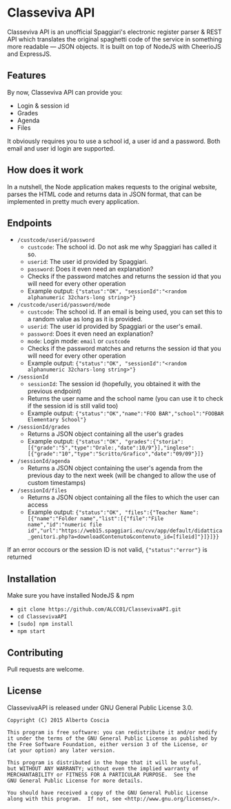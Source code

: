 # Classeviva API
Classeviva API is an unofficial Spaggiari's electronic register parser & REST API which translates the original spaghetti code of the service in something more readable — JSON objects. It is built on top of NodeJS with CheerioJS and ExpressJS.
## Features
By now, Classeviva API can provide you:
 * Login & session id
 * Grades
 * Agenda
 * Files

It obviously requires you to use a school id, a user id and a password. Both email and user id login are supported.
## How does it work
In a nutshell, the Node application makes requests to the original website, parses the HTML code and returns data in JSON format, that can be implemented in pretty much every application.
## Endpoints
 * `/custcode/userid/password`
    * `custcode`: The school id. Do not ask me why Spaggiari has called it so.
    * `userid`: The user id provided by Spaggiari.
    * `password`: Does it even need an explanation?
    * Checks if the password matches and returns the session id that you will need for every other operation
    * Example output: `{"status":"OK", "sessionId":"<random alphanumeric 32chars-long string>"}`
 * `/custcode/userid/password/mode`
     * `custcode`: The school id. If an email is being used, you can set this to a random value as long as it is provided.
     * `userid`: The user id provided by Spaggiari or the user's email.
     * `password`: Does it even need an explanation?
     * `mode`: Login mode: `email` or `custcode`
     * Checks if the password matches and returns the session id that you will need for every other operation
     * Example output: `{"status":"OK", "sessionId":"<random alphanumeric 32chars-long string>"}`
 * `/sessionId`
    *  `sessionId`: The session id (hopefully, you obtained it with the previous endpoint)
    *  Returns the user name and the school name (you can use it to check if the session id is still valid too)
    *  Example output: `{"status":"OK","name":"FOO BAR","school":"FOOBAR Elementary School"}`
 * `/sessionId/grades`
    * Returns a JSON object containing all the user's grades
    * Example output: `{"status":"OK", "grades":{"storia":[{"grade":"5","type":"Orale:,"date":10/9"}],"inglese":[{"grade":"10","type":"Scritto/Grafico","date":"09/09"}]}`
 * `/sessionId/agenda`
    * Returns a JSON object containing the user's agenda from the previous day to the next week (will be changed to allow the use of custom timestamps)
 * `/sessionId/files`
    * Returns a JSON object containing all the files to which the user can access
    * Example output: `{"status":"OK", "files":{"Teacher Name":[{"name":"Folder name","list":[{"file":"File name","id":"numeric file id","url":"https://web15.spaggiari.eu/cvv/app/default/didattica_genitori.php?a=downloadContenuto&contenuto_id=[fileid]"}]}]}}`

If an error occours or the session ID is not valid, `{"status":"error"}` is returned
## Installation
Make sure you have installed NodeJS & npm
 * `git clone https://github.com/ALCC01/ClassevivaAPI.git`
 * `cd ClassevivaAPI`
 * `[sudo] npm install`
 * `npm start`

## Contributing
Pull requests are welcome.
## License
ClassevivaAPI is released under GNU General Public License 3.0.

    Copyright (C) 2015 Alberto Coscia

    This program is free software: you can redistribute it and/or modify
    it under the terms of the GNU General Public License as published by
    the Free Software Foundation, either version 3 of the License, or
    (at your option) any later version.

    This program is distributed in the hope that it will be useful,
    but WITHOUT ANY WARRANTY; without even the implied warranty of
    MERCHANTABILITY or FITNESS FOR A PARTICULAR PURPOSE.  See the
    GNU General Public License for more details.

    You should have received a copy of the GNU General Public License
    along with this program.  If not, see <http://www.gnu.org/licenses/>.

